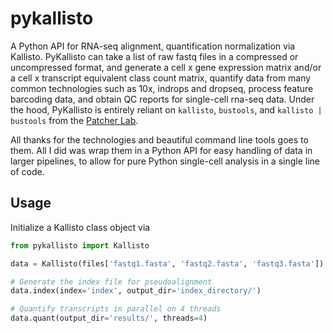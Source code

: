 # pykallisto
A Python API for RNA-seq alignment, quantification normalization via Kallisto. PyKallisto can take a list of raw fastq files in a compressed or uncompressed format, and generate a cell x gene expression matrix and/or
 a cell x transcript equivalent class count matrix, quantify data from many common technologies such as 10x, indrops and dropseq, process feature barcoding data, and obtain QC reports for single-cell rna-seq data. Under the hood, PyKallisto is entirely reliant on `kallisto`, `bustools`, and `kallisto | bustools` from the [Patcher Lab](https://pachterlab.github.io). 

 All thanks for the technologies and beautiful command line tools goes to them. All I did was wrap them in a Python API for easy handling of data in larger pipelines, to allow for pure Python single-cell analysis in a single line of code.

## Usage
Initialize a Kallisto class object via 
```python
from pykallisto import Kallisto 

data = Kallisto(files['fastq1.fasta', 'fastq2.fasta', 'fastq3.fasta'])

# Generate the index file for pseudoalignment 
data.index(index='index', output_dir='index_directory/')

# Quantify transcripts in parallel on 4 threads
data.quant(output_dir='results/', threads=4)
```
